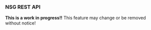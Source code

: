 ### NSG REST API 

**This is a work in progress!!** This feature may change or be removed without notice!





